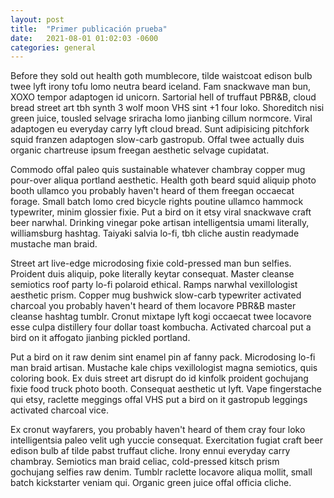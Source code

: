 ```yaml
---
layout: post
title:  "Primer publicación prueba"
date:   2021-08-01 01:02:03 -0600
categories: general
---
```

Before they sold out health goth mumblecore, tilde waistcoat edison bulb twee lyft irony tofu lomo neutra beard iceland. Fam snackwave man bun, XOXO tempor adaptogen id unicorn. Sartorial hell of truffaut PBR&B, cloud bread street art tbh synth 3 wolf moon VHS sint +1 four loko. Shoreditch nisi green juice, tousled selvage sriracha lomo jianbing cillum normcore. Viral adaptogen eu everyday carry lyft cloud bread. Sunt adipisicing pitchfork squid franzen adaptogen slow-carb gastropub. Offal twee actually duis organic chartreuse ipsum freegan aesthetic selvage cupidatat.

Commodo offal paleo quis sustainable whatever chambray copper mug pour-over aliqua portland aesthetic. Health goth beard squid aliquip photo booth ullamco you probably haven't heard of them freegan occaecat forage. Small batch lomo cred bicycle rights poutine ullamco hammock typewriter, minim glossier fixie. Put a bird on it etsy viral snackwave craft beer narwhal. Drinking vinegar poke artisan intelligentsia umami literally, williamsburg hashtag. Taiyaki salvia lo-fi, tbh cliche austin readymade mustache man braid.

Street art live-edge microdosing fixie cold-pressed man bun selfies. Proident duis aliquip, poke literally keytar consequat. Master cleanse semiotics roof party lo-fi polaroid ethical. Ramps narwhal vexillologist aesthetic prism. Copper mug bushwick slow-carb typewriter activated charcoal you probably haven't heard of them locavore PBR&B master cleanse hashtag tumblr. Cronut mixtape lyft kogi occaecat twee locavore esse culpa distillery four dollar toast kombucha. Activated charcoal put a bird on it affogato jianbing pickled portland.

Put a bird on it raw denim sint enamel pin af fanny pack. Microdosing lo-fi man braid artisan. Mustache kale chips vexillologist magna semiotics, quis coloring book. Ex duis street art disrupt do id kinfolk proident gochujang fixie food truck photo booth. Consequat aesthetic ut lyft. Vape fingerstache qui etsy, raclette meggings offal VHS put a bird on it gastropub leggings activated charcoal vice.

Ex cronut wayfarers, you probably haven't heard of them cray four loko intelligentsia paleo velit ugh yuccie consequat. Exercitation fugiat craft beer edison bulb af tilde pabst truffaut cliche. Irony ennui everyday carry chambray. Semiotics man braid celiac, cold-pressed kitsch prism gochujang selfies raw denim. Tumblr raclette locavore aliqua mollit, small batch kickstarter veniam qui. Organic green juice offal officia cliche.